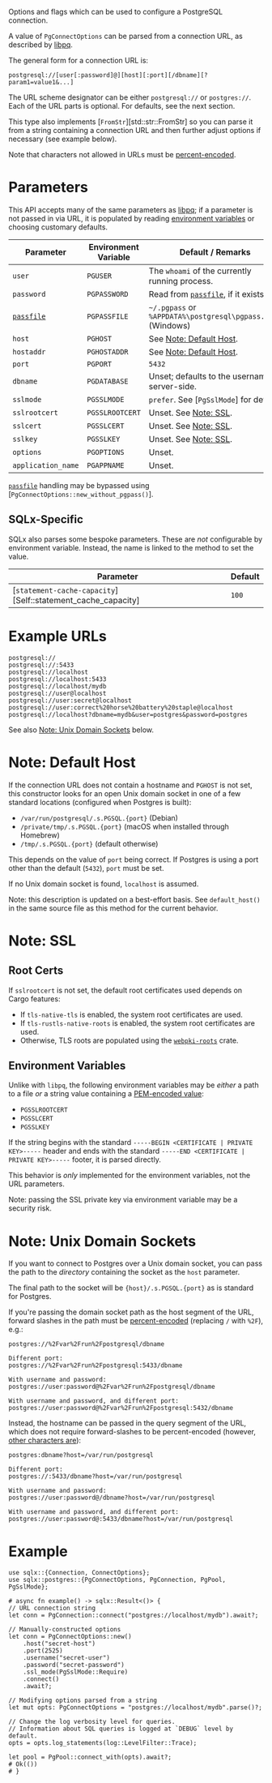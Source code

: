 Options and flags which can be used to configure a PostgreSQL connection.

A value of `PgConnectOptions` can be parsed from a connection URL,
as described by [libpq][libpq-connstring].

The general form for a connection URL is:

```text
postgresql://[user[:password]@][host][:port][/dbname][?param1=value1&...]
```

The URL scheme designator can be either `postgresql://` or `postgres://`.
Each of the URL parts is optional. For defaults, see the next section.

This type also implements [`FromStr`][std::str::FromStr] so you can parse it from a string
containing a connection URL and then further adjust options if necessary (see example below).

Note that characters not allowed in URLs must be [percent-encoded].

# Parameters

This API accepts many of the same parameters as [libpq][libpq-params];
if a parameter is not passed in via URL, it is populated by reading
[environment variables][libpq-envars] or choosing customary defaults.

| Parameter          | Environment Variable | Default / Remarks                                           |
|--------------------|----------------------|-------------------------------------------------------------|
| `user`             | `PGUSER`             | The `whoami` of the currently running process.              |
| `password`         | `PGPASSWORD`         | Read from [`passfile`], if it exists.                       |
| [`passfile`]       | `PGPASSFILE`         | `~/.pgpass` or `%APPDATA%\postgresql\pgpass.conf` (Windows) |
| `host`             | `PGHOST`             | See [Note: Default Host](#note-default-host).               |
| `hostaddr`         | `PGHOSTADDR`         | See [Note: Default Host](#note-default-host).               |
| `port`             | `PGPORT`             | `5432`                                                      |
| `dbname`           | `PGDATABASE`         | Unset; defaults to the username server-side.                |
| `sslmode`          | `PGSSLMODE`          | `prefer`. See [`PgSslMode`] for details.                    |
| `sslrootcert`      | `PGSSLROOTCERT`      | Unset. See [Note: SSL](#note-ssl).                          |
| `sslcert`          | `PGSSLCERT`          | Unset. See [Note: SSL](#note-ssl).                          |
| `sslkey`           | `PGSSLKEY`           | Unset. See [Note: SSL](#note-ssl).                          |
| `options`          | `PGOPTIONS`          | Unset.                                                      |
| `application_name` | `PGAPPNAME`          | Unset.                                                      |

[`passfile`] handling may be bypassed using [`PgConnectOptions::new_without_pgpass()`].

## SQLx-Specific
SQLx also parses some bespoke parameters. These are _not_ configurable by environment variable.
Instead, the name is linked to the method to set the value.

| Parameter                                                    | Default                       |
|--------------------------------------------------------------|-------------------------------|
| [`statement-cache-capacity`][Self::statement_cache_capacity] | `100`                         |

# Example URLs
```text
postgresql://
postgresql://:5433
postgresql://localhost
postgresql://localhost:5433
postgresql://localhost/mydb
postgresql://user@localhost
postgresql://user:secret@localhost
postgresql://user:correct%20horse%20battery%20staple@localhost
postgresql://localhost?dbname=mydb&user=postgres&password=postgres
```

See also [Note: Unix Domain Sockets](#note-unix-domain-sockets) below.

# Note: Default Host
If the connection URL does not contain a hostname and `PGHOST` is not set,
this constructor looks for an open Unix domain socket in one of a few standard locations
(configured when Postgres is built):

* `/var/run/postgresql/.s.PGSQL.{port}` (Debian)
* `/private/tmp/.s.PGSQL.{port}` (macOS when installed through Homebrew)
* `/tmp/.s.PGSQL.{port}` (default otherwise)

This depends on the value of `port` being correct.
If Postgres is using a port other than the default (`5432`), `port` must be set.

If no Unix domain socket is found, `localhost` is assumed.

Note: this description is updated on a best-effort basis.
See `default_host()` in the same source file as this method for the current behavior.

# Note: SSL
## Root Certs
If `sslrootcert` is not set, the default root certificates used depends on Cargo features:

* If `tls-native-tls` is enabled, the system root certificates are used.
* If `tls-rustls-native-roots` is enabled, the system root certificates are used.
* Otherwise, TLS roots are populated using the [`webpki-roots`] crate.

## Environment Variables
Unlike with `libpq`, the following environment variables may be _either_
a path to a file _or_ a string value containing a [PEM-encoded value][rfc7468]:

* `PGSSLROOTCERT`
* `PGSSLCERT`
* `PGSSLKEY`

If the string begins with the standard `-----BEGIN <CERTIFICATE | PRIVATE KEY>-----` header
and ends with the standard `-----END <CERTIFICATE | PRIVATE KEY>-----` footer,
it is parsed directly.

This behavior is _only_ implemented for the environment variables, not the URL parameters.

Note: passing the SSL private key via environment variable may be a security risk.

# Note: Unix Domain Sockets
If you want to connect to Postgres over a Unix domain socket, you can pass the path
to the _directory_ containing the socket as the `host` parameter.

The final path to the socket will be `{host}/.s.PGSQL.{port}` as is standard for Postgres.

If you're passing the domain socket path as the host segment of the URL, forward slashes
in the path must be [percent-encoded] (replacing `/` with `%2F`), e.g.:

```text
postgres://%2Fvar%2Frun%2Fpostgresql/dbname

Different port:
postgres://%2Fvar%2Frun%2Fpostgresql:5433/dbname

With username and password:
postgres://user:password@%2Fvar%2Frun%2Fpostgresql/dbname

With username and password, and different port:
postgres://user:password@%2Fvar%2Frun%2Fpostgresql:5432/dbname
```

Instead, the hostname can be passed in the query segment of the URL,
which does not require forward-slashes to be percent-encoded
(however, [other characters are][percent-encoded]):

```text
postgres:dbname?host=/var/run/postgresql

Different port:
postgres://:5433/dbname?host=/var/run/postgresql

With username and password:
postgres://user:password@/dbname?host=/var/run/postgresql

With username and password, and different port:
postgres://user:password@:5433/dbname?host=/var/run/postgresql
```

# Example

```rust,no_run
use sqlx::{Connection, ConnectOptions};
use sqlx::postgres::{PgConnectOptions, PgConnection, PgPool, PgSslMode};

# async fn example() -> sqlx::Result<()> {
// URL connection string
let conn = PgConnection::connect("postgres://localhost/mydb").await?;

// Manually-constructed options
let conn = PgConnectOptions::new()
    .host("secret-host")
    .port(2525)
    .username("secret-user")
    .password("secret-password")
    .ssl_mode(PgSslMode::Require)
    .connect()
    .await?;

// Modifying options parsed from a string
let mut opts: PgConnectOptions = "postgres://localhost/mydb".parse()?;

// Change the log verbosity level for queries.
// Information about SQL queries is logged at `DEBUG` level by default.
opts = opts.log_statements(log::LevelFilter::Trace);

let pool = PgPool::connect_with(opts).await?;
# Ok(())
# }
```

[percent-encoded]: https://developer.mozilla.org/en-US/docs/Glossary/Percent-encoding
[`passfile`]: https://www.postgresql.org/docs/current/libpq-pgpass.html
[libpq-connstring]: https://www.postgresql.org/docs/current/libpq-connect.html#LIBPQ-CONNSTRING
[libpq-params]: https://www.postgresql.org/docs/current/libpq-connect.html#LIBPQ-PARAMKEYWORDS
[libpq-envars]: https://www.postgresql.org/docs/current/libpq-envars.html
[rfc7468]: https://datatracker.ietf.org/doc/html/rfc7468
[`webpki-roots`]: https://docs.rs/webpki-roots